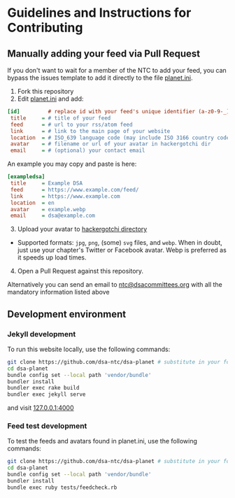 # Guidelines and Instructions for Contributing

## Manually adding your feed via Pull Request

If you don't want to wait for a member of the NTC to add your feed,
you can bypass the issues template to add it directly to the file
[planet.ini](planet.ini).

1. Fork this repository
2. Edit [planet.ini](planet.ini) and add:

  ```ini
  [id]         # replace id with your feed's unique identifier (a-z0-9-_)   (eg. dsa-chapter)
   title     = # title of your feed                                         (eg. DSA Chapter News or something like Publication Name: A Blog of this DSA Chapter)
   feed      = # url to your rss/atom feed                                  (eg. https://dsausa.org/feed)
   link      = # link to the main page of your website                      (eg. https://dsausa.org)
   location  = # ISO_639 language code (may include ISO 3166 country code)  (eg. en)
   avatar    = # filename or url of your avatar in hackergotchi dir         (eg. example.webp)
   email     = # (optional) your contact email                              (eg. dsa@example.com)
  ```
  
  An example you may copy and paste is here: 
  
  ```ini
  [exampledsa]
   title     = Example DSA
   feed      = https://www.example.com/feed/
   link      = https://www.example.com
   location  = en
   avatar    = example.webp
   email     = dsa@example.com
  ```

3. Upload your avatar to [hackergotchi directory](hackergotchi)
  * Supported formats: `jpg`, `png`, (some) `svg` files, and `webp`. When in doubt, just use your chapter's Twitter or Facebook avatar. Webp is preferred as it speeds up load times.
4. Open a Pull Request against this repository.

Alternatively you can send an email to 
[ntc@dsacommittees.org](mailto:ntc@dsacommittees.org?subject=%5Bdsa-feed%5D%20&body=I%20have%20a%20question%20about%20DSA%20Feed)
with all the mandatory information listed above

## Development environment

### Jekyll development

To run this website locally, use the following commands:

```sh
git clone https://github.com/dsa-ntc/dsa-planet # substitute in your fork url if you're using your fork
cd dsa-planet
bundle config set --local path 'vendor/bundle'
bundler install
bundler exec rake build
bundler exec jekyll serve
```
and visit [127.0.0.1:4000](http://127.0.0.1:4000)

### Feed test development
To test the feeds and avatars found in planet.ini, use the following commands:

```sh
git clone https://github.com/dsa-ntc/dsa-planet # substitute in your fork url if you're using your fork
cd dsa-planet
bundle config set --local path 'vendor/bundle'
bundler install
bundle exec ruby tests/feedcheck.rb
```

